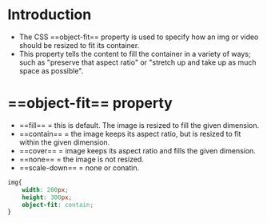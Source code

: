 # Introduction
- The CSS ==object-fit== property is used to specify how an img or video should be resized to fit its container.
- This property tells the content to fill the container in a variety of ways; such as "preserve that aspect ratio" or "stretch up and take up as much space as possible".

# ==object-fit== property
- ==fill== = this is default. The image is resized to fill the given dimension.
- ==contain== = the image keeps its aspect ratio, but is resized to fit within the given dimension.
- ==cover== = image keeps its aspect ratio and fills the given dimension.
- ==none== = the image is not resized.
- ==scale-down== = none or conatin.

```css
img{
	width: 200px;
	height: 300px;
	object-fit: contain;
}
```
